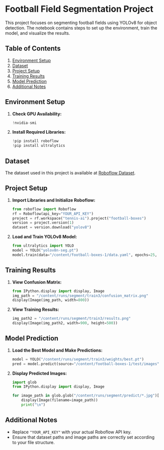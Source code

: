 # Football Field Segmentation Project

This project focuses on segmenting football fields using YOLOv8 for object detection. The notebook contains steps to set up the environment, train the model, and visualize the results.

## Table of Contents

1. [Environment Setup](#environment-setup)
2. [Dataset](#dataset)
3. [Project Setup](#project-setup)
4. [Training Results](#training-results)
5. [Model Prediction](#model-prediction)
6. [Additional Notes](#additional-notes)

## Environment Setup

1. **Check GPU Availability:**

    ```python
    !nvidia-smi
    ```

2. **Install Required Libraries:**

    ```python
    !pip install roboflow
    !pip install ultralytics
    ```

## Dataset

The dataset used in this project is available at [Roboflow Dataset](https://universe.roboflow.com/tennis-ai/football-boxes/dataset/1).

## Project Setup

1. **Import Libraries and Initialize Roboflow:**

    ```python
    from roboflow import Roboflow
    rf = Roboflow(api_key="YOUR_API_KEY")
    project = rf.workspace("tennis-ai").project("football-boxes")
    version = project.version(1)
    dataset = version.download("yolov8")
    ```

2. **Load and Train YOLOv8 Model:**

    ```python
    from ultralytics import YOLO
    model = YOLO("yolov8n-seg.pt")
    model.train(data="/content/football-boxes-1/data.yaml", epochs=25, imgsz=640)
    ```

## Training Results

1. **View Confusion Matrix:**

    ```python
    from IPython.display import display, Image
    img_path = "/content/runs/segment/train3/confusion_matrix.png"
    display(Image(img_path, width=800))
    ```

2. **View Training Results:**

    ```python
    img_path2 = "/content/runs/segment/train3/results.png"
    display(Image(img_path2, width=900, height=500))
    ```

## Model Prediction

1. **Load the Best Model and Make Predictions:**

    ```python
    model = YOLO("/content/runs/segment/train3/weights/best.pt")
    pred = model.predict(source="/content/football-boxes-1/test/images", conf=0.25, save=True)
    ```

2. **Display Predicted Images:**

    ```python
    import glob
    from IPython.display import display, Image

    for image_path in glob.glob("/content/runs/segment/predict/*.jpg")[:20]:
        display(Image(filename=image_path))
        print("\n")
    ```

## Additional Notes

- Replace `"YOUR_API_KEY"` with your actual Roboflow API key.
- Ensure that dataset paths and image paths are correctly set according to your file structure.
